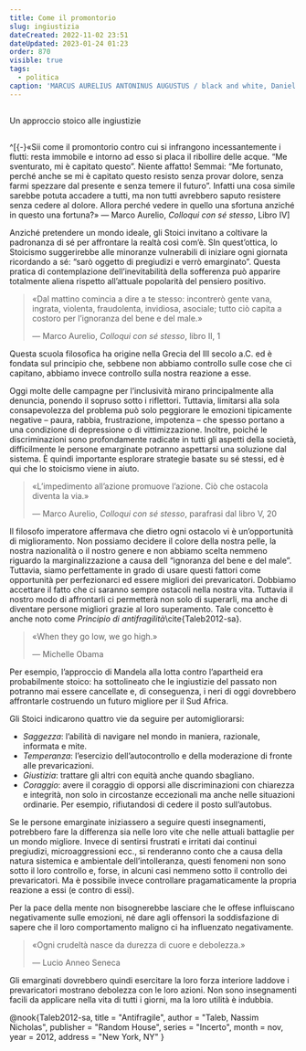```yaml
---
title: Come il promontorio
slug: ingiustizia
dateCreated: 2022-11-02 23:51
dateUpdated: 2023-01-24 01:23
order: 870
visible: true
tags:
  - politica
caption: 'MARCUS AURELIUS ANTONINUS AUGUSTUS / black and white, Daniel Coulmann'
---
```


##

<p class="subtitle">Un approccio stoico alle ingiustizie</p>

##

^[{-}«Sii come il promontorio contro cui si infrangono incessantemente i flutti: resta immobile e intorno ad esso si placa il ribollire delle acque. “Me sventurato, mi è capitato questo”. Niente affatto! Semmai: “Me fortunato, perché anche se mi è capitato questo resisto senza provar dolore, senza farmi spezzare dal presente e senza temere il futuro”. Infatti una cosa simile sarebbe potuta accadere a tutti, ma non tutti avrebbero saputo resistere senza cedere al dolore. Allora perché vedere in quello una sfortuna anziché in questo una fortuna?»
— Marco Aurelio, _Colloqui con sé stesso_, Libro IV]

<span class="newthought">Anziché pretendere</span> un mondo ideale, gli Stoici invitano a coltivare la padronanza di sé per affrontare la realtà così com’è. SIn quest’ottica, lo Stoicismo suggerirebbe alle minoranze vulnerabili di iniziare ogni giornata ricordando a sé: “sarò oggetto di pregiudizi e verrò emarginato”. Questa pratica di contemplazione dell’inevitabilità della sofferenza può apparire totalmente aliena rispetto all’attuale popolarità del pensiero positivo.

<div class='epigraph'>

> «Dal mattino comincia a dire a te stesso: incontrerò gente vana, ingrata, violenta, fraudolenta, invidiosa, asociale; tutto ciò capita a costoro per l’ignoranza del bene e del male.» <footer> — Marco Aurelio, _Colloqui con sé stesso_, libro II, 1</footer>

</div>

Questa scuola filosofica ha origine nella Grecia del III secolo a.C. ed è fondata sul principio che, sebbene non abbiamo controllo sulle cose che ci capitano, abbiamo invece controllo sulla nostra reazione a esse.

Oggi molte delle campagne per l’inclusività mirano principalmente alla denuncia, ponendo il sopruso sotto i riflettori. Tuttavia, limitarsi alla sola consapevolezza del problema può solo peggiorare le emozioni tipicamente negative – paura, rabbia, frustrazione, impotenza – che spesso portano a una condizione di depressione o di vittimizzazione. Inoltre, poiché le discriminazioni sono profondamente radicate in tutti gli aspetti della società, difficilmente le persone emarginate potranno aspettarsi una soluzione dal sistema. È quindi importante esplorare strategie basate su sé stessi, ed è qui che lo stoicismo viene in aiuto.

<div class='epigraph'>

> «L’impedimento all’azione promuove l’azione. Ciò che ostacola diventa la via.» <footer> — Marco Aurelio, _Colloqui con sé stesso_, parafrasi dal libro V, 20</footer>

</div>

Il filosofo imperatore affermava che dietro ogni ostacolo vi è un’opportunità di miglioramento. Non possiamo decidere il colore della nostra pelle, la nostra nazionalità o il nostro genere e non abbiamo scelta nemmeno riguardo la marginalizzazione a causa dell “ignoranza del bene e del male”. Tuttavia, siamo perfettamente in grado di usare questi fattori come opportunità per perfezionarci ed essere migliori dei prevaricatori. Dobbiamo accettare il fatto che ci saranno sempre ostacoli nella nostra vita. Tuttavia il nostro modo di affrontarli ci permetterà non solo di superarli, ma anche di diventare persone migliori grazie al loro superamento. Tale concetto è anche noto come *Principio di antifragilità*\cite{Taleb2012-sa}.

<div class='epigraph'>

> «When they go low, we go high.» <footer> — Michelle Obama</footer>

</div>

Per esempio, l’approccio di Mandela alla lotta contro l’apartheid era probabilmente stoico: ha sottolineato che le ingiustizie del passato non potranno mai essere cancellate e, di conseguenza, i neri di oggi dovrebbero affrontarle costruendo un futuro migliore per il Sud Africa.

Gli Stoici indicarono quattro vie da seguire per automigliorarsi:

- _Saggezza_: l’abilità di navigare nel mondo in maniera, razionale, informata e mite.
- _Temperanza_: l’esercizio dell’autocontrollo e della moderazione di fronte alle prevaricazioni.
- _Giustizia_: trattare gli altri con equità anche quando sbagliano.
- _Coraggio_: avere il coraggio di opporsi alle discriminazioni con chiarezza e integrità, non solo in circostanze eccezionali ma anche nelle situazioni ordinarie. Per esempio, rifiutandosi di cedere il posto sull’autobus.

Se le persone emarginate iniziassero a seguire questi insegnamenti, potrebbero fare la differenza sia nelle loro vite che nelle attuali battaglie per un mondo migliore. Invece di sentirsi frustrati e irritati dai continui pregiudizi, microaggressioni ecc., si renderanno conto che a causa della natura sistemica e ambientale dell’intolleranza, questi fenomeni non sono sotto il loro controllo e, forse, in alcuni casi nemmeno sotto il controllo dei prevaricatori. Ma è possibile invece controllare pragamaticamente la propria reazione a essi (e contro di essi).

Per la pace della mente non bisognerebbe lasciare che le offese influiscano negativamente sulle emozioni, né dare agli offensori la soddisfazione di sapere che il loro comportamento maligno ci ha influenzato negativamente.

<div class='epigraph'>

> «Ogni crudeltà nasce da durezza di cuore e debolezza.» <footer> — Lucio Anneo Seneca</footer>

</div>

Gli emarginati dovrebbero quindi esercitare la loro forza interiore laddove i prevaricatori mostrano debolezza con le loro azioni. Non sono insegnamenti facili da applicare nella vita di tutti i giorni, ma la loro utilità è indubbia.

<bibliography>
@nook{Taleb2012-sa,
  title     = "Antifragile",
  author    = "Taleb, Nassim Nicholas",
  publisher = "Random House",
  series    = "Incerto",
  month     =  nov,
  year      =  2012,
  address   = "New York, NY"
}
</bibliography>
